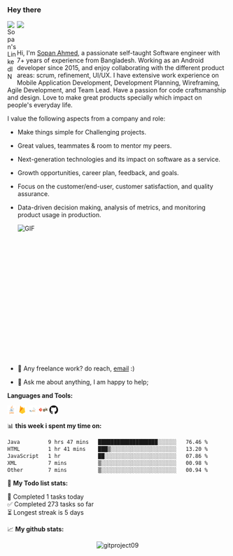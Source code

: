 ### Hey there 

<a href="https://www.linkedin.com/in/sopan-ahmed-abaa8714a/">
  <img align="left" alt="Sopan's LinkedIN" width="22px" src="https://raw.githubusercontent.com/peterthehan/peterthehan/master/assets/linkedin.svg" />
</a>

![](https://visitor-badge.glitch.me/badge?page_id=gitproject09.visitor-badge)

<br />

Hi, I'm [Sopan Ahmed](https://sopan-ahmed.web.app/), a passionate self-taught Software engineer with 7+ years of experience from Bangladesh. Working as an Android developer since 2015, and enjoy collaborating with the different product areas: scrum, refinement, UI/UX. I have extensive work experience on Mobile Application Development, Development Planning, Wireframing, Agile Development, and Team Lead. Have a passion for code craftsmanship and design. Love to make great products specially which impact on people's everyday life.

I value the following aspects from a company and role:
- Make things simple for Challenging projects.
- Great values, teammates & room to mentor my peers.
- Next-generation technologies and its impact on software as a service.
- Growth opportunities, career plan, feedback, and goals.
- Focus on the customer/end-user, customer satisfaction, and quality assurance.
- Data-driven decision making, analysis of metrics, and monitoring product usage in production.

  <img align="right" alt="GIF" src="https://github.com/abhisheknaiidu/abhisheknaiidu/blob/master/code.gif?raw=true" width="500" height="320" />
  
- 💼 Any freelance work? do reach, [email](mailto:spn.ahmed92@gmail.com) :)
- 💬 Ask me about anything, I am happy to help;

**Languages and Tools:**  

<code><img height="20" src="https://raw.githubusercontent.com/github/explore/80688e429a7d4ef2fca1e82350fe8e3517d3494d/topics/java/java.png"></code>
<code><img height="20" src="https://raw.githubusercontent.com/github/explore/80688e429a7d4ef2fca1e82350fe8e3517d3494d/topics/firebase/firebase.png"></code>
<code><img height="20" src="https://raw.githubusercontent.com/github/explore/80688e429a7d4ef2fca1e82350fe8e3517d3494d/topics/mysql/mysql.png"></code>
<code><img height="20" src="https://raw.githubusercontent.com/github/explore/80688e429a7d4ef2fca1e82350fe8e3517d3494d/topics/git/git.png"></code>
<code><img height="20" src="https://raw.githubusercontent.com/github/explore/80688e429a7d4ef2fca1e82350fe8e3517d3494d/topics/github/github.png"></code>

📊 **this week i spent my time on:**
<!--START_SECTION:waka-->

```text
Java         9 hrs 47 mins   ███████████████████░░░░░░   76.46 %
HTML         1 hr 41 mins    ███▒░░░░░░░░░░░░░░░░░░░░░   13.20 %
JavaScript   1 hr            ██░░░░░░░░░░░░░░░░░░░░░░░   07.86 %
XML          7 mins          ▒░░░░░░░░░░░░░░░░░░░░░░░░   00.98 %
Other        7 mins          ▒░░░░░░░░░░░░░░░░░░░░░░░░   00.94 %
```

<!--END_SECTION:waka-->

🚧 **My Todo list stats:**
<!-- TODO-IST:START -->          
🌸  Completed 1 tasks today           
✅  Completed 273 tasks so far           
⏳  Longest streak is 5 days
<!-- TODO-IST:END -->


📈 **My github stats:**  

<p align="center"> <img src="https://github-readme-stats.vercel.app/api?username=gitproject09&show_icons=true&theme=gotham" alt="gitproject09" />
